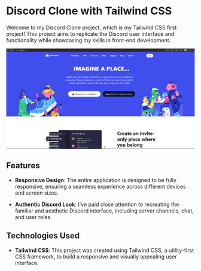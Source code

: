 # Discord Clone with Tailwind CSS

Welcome to my Discord Clone project, which is my Tailwind CSS first project! This project aims to replicate the Discord user interface and functionality while showcasing my skills in front-end development.

![Project Preview](images/Capture.PNG)

## Features

- **Responsive Design**: The entire application is designed to be fully responsive, ensuring a seamless experience across different devices and screen sizes.

- **Authentic Discord Look**: I've paid close attention to recreating the familiar and aesthetic Discord interface, including server channels, chat, and user roles.

## Technologies Used

- **Tailwind CSS**: This project was created using Tailwind CSS, a utility-first CSS framework, to build a responsive and visually appealing user interface.


